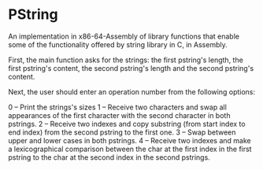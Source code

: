 # PString
An implementation in x86-64-Assembly of library functions that enable some of the functionality offered by string library in C, in Assembly.

First, the main function asks for the strings: the first pstring's length, the first pstring's content, the second pstring's length and the second pstring's content.

Next, the user should enter an operation number from the following options:

0 – Print the strings's sizes
1 – Receive two characters and swap all appearances of the first character with the second character in both pstrings.
2 – Receive two indexes and copy substring (from start index to end index) from the second pstring to the first one.
3 – Swap between upper and lower cases in both pstrings.
4 – Receive two indexes and make a lexicographical comparison between the char at the first index in the first pstring to the char at the second index in the second pstrings.
